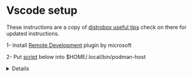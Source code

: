 # Vscode setup
These instructions are a copy of [distrobox useful tips](https://github.com/89luca89/distrobox/blob/main/docs/posts/integrate_vscode_distrobox.md) check on there for updated instructions.

1- Install [Remote Development](https://marketplace.visualstudio.com/items?itemName=ms-vscode-remote.vscode-remote-extensionpack) plugin by microsoft

2- Put [script]() below into $HOME/.local/bin/podman-host
<details>
```bash
#!/bin/sh

id="$(echo "$@" | grep -Eo ' [a-zA-Z0-9]{64} ' | tr -d ' ')"
PODMAN_COMMAND="$(command -v podman 2> /dev/null)"
ENV_COMMAND="printenv"

# if we're in a flatpak, we fallback to host-spawn
if [ -n "${FLATPAK_ID}" ]; then
	PODMAN_COMMAND="flatpak-spawn --host podman"
	ENV_COMMAND="flatpak-spawn --host printenv"
fi

# This little workaround is used to ensure
# we use our distrobox to properly enter the container
if echo "$@" | grep -q 'exec'; then
	# we do this procedure only for distroboxes
	# we will leave regular containers alone.
	if [ "$(${PODMAN_COMMAND} inspect --type container --format '{{ index .Config.Labels "manager" }}' "${id}")" = "distrobox" ]; then

		# Ensure that our distrobox containers will use different vscode-servers
		# by symlinking to different paths
		# This is necessary because vscode-server will always use $HOME/.vscode-server
		# so we're forced to do this workaround
		if [ -n "${id}" ]; then
			# shellcheck disable=SC2016
			${PODMAN_COMMAND} exec -u "${USER}" "${id}" /bin/sh -c '
			if [ ! -L "${HOME}/.vscode-server" ]; then
				[ -e "${HOME}/.vscode-server" ] && mv "${HOME}/.vscode-server" /var/tmp
				[ -d /var/tmp/.vscode-server ] || mkdir /var/tmp/.vscode-server
				ln -sf /var/tmp/.vscode-server "$HOME"
			elif [ ! -e "${HOME}/.vscode-server" ]; then
				mkdir /var/tmp/.vscode-server
				ln -sf /var/tmp/.vscode-server "$HOME"
			fi
		'
		fi

		for i; do
			# interject root:root, we want to be our own user
			if echo "${i}" | grep -q "root:root"; then
				set -- "$@" "${USER}:${USER}"
				shift
			# inject host's environment
			elif echo "${i}" | grep -q "exec"; then
				set -- "$@" "exec"
				shift
				# inject host's environment
				for j in $(${ENV_COMMAND} | grep '=' | grep -Ev ' |"|`|\$' |
					# refer to distrobox-enter:L454
					grep -Ev '^(CONTAINER_ID|HOST|HOSTNAME|HOME|PATH|PROFILEREAD|SHELL|XDG_SEAT|XDG_VTNR|XDG_.*_DIRS|^_)'); do

					set -- "$@" "--env"
					set -- "$@" "${j}"
				done
			else
				set -- "$@" "${i}"
				shift
			fi
		done
	fi
fi

${PODMAN_COMMAND} "$@"
```
</details>

3- Change docker path to use that podman script

4- Enable podman.socket

## Enabling podman.socket
```bash
systemctl --user enable podman.socket
systemctl --user start podman.socket
```